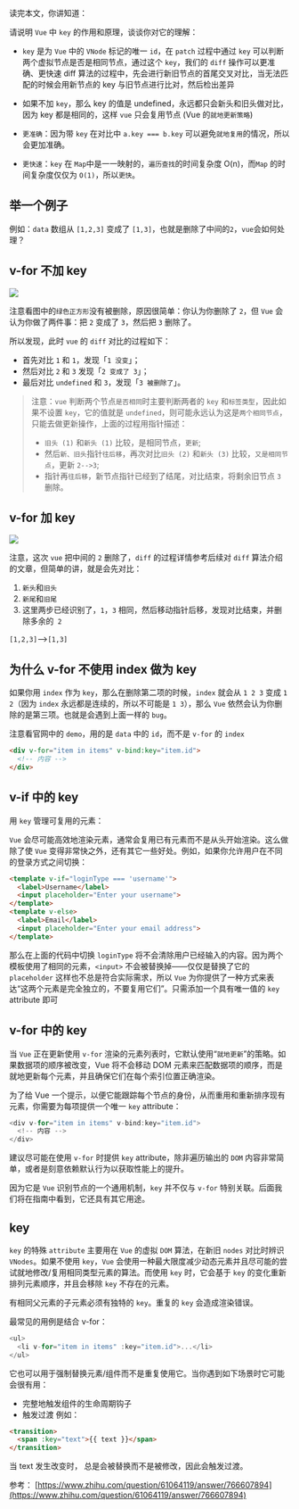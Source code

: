 读完本文，你讲知道：

请说明 `Vue` 中 `key` 的作用和原理，谈谈你对它的理解：

- `key` 是为 `Vue` 中的 `VNode` 标记的唯一 `id`，在 `patch` 过程中通过 `key` 可以判断两个虚拟节点是否是相同节点，通过这个 `key`，我们的 `diff` 操作可以更准确、更快速
diff 算法的过程中，先会进行新旧节点的首尾交叉对比，当无法匹配的时候会用新节点的 key 与旧节点进行比对，然后检出差异

- 如果不加 `key`，那么 key 的值是 undefined，永远都只会新头和旧头做对比，因为 key 都是相同的，这样 `vue` 只会复用节点 (Vue 的`就地更新策略`)
- `更准确`：因为带 `key` 在对比中 `a.key === b.key` 可以避免`就地复用`的情况，所以会更加准确。
- `更快速`：`key` 在 `Map`中是一一映射的，`遍历查找`的时间复杂度 O(n)，而`Map` 的时间复杂度仅仅为 `O(1)`，所以`更快`。

## 举一个例子
例如：`data` 数组从 `[1,2,3]` 变成了 `[1,3]`，也就是删除了中间的`2`，`vue`会如何处理？

## v-for 不加 key

![](https://chao31.github.io/pics/img/1.jpg)

注意看图中的`绿色正方形`没有被删除，原因很简单：你认为你删除了 `2`，但 `Vue` 会认为你做了两件事：把 `2` 变成了 `3`，然后把 `3` 删除了。

所以发现，此时 `vue` 的 `diff` 对比的过程如下：

- 首先对比 `1` 和 `1`，发现「`1 没变`」；
- 然后对比 `2` 和 `3` 发现「`2 变成了 3`」；
- 最后对比 `undefined` 和 `3`，发现「`3 被删除了`」。

> 注意：`vue` 判断两个节点`是否相同`时主要判断两者的 `key` 和`标签类型`，因此如果不设置 `key`，它的值就是 `undefined`，则可能永远认为这是`两个相同节点`，只能去做更新操作，上面的过程用指针描述：
> - `旧头 (1)` 和`新头 (1)` 比较，是相同节点，`更新`;
> - 然后`新、旧头`指针`往后移`，再次对比`旧头 (2)` 和`新头 (3)` 比较，`又是相同节点`，更新 `2-->3`;
> - 指针再`往后移`，新节点指针已经到了结尾，对比结束，将剩余旧节点 `3` 删除。

## v-for 加 key
![](https://chao31.github.io/pics/img/2.jpg)

注意，这次 `vue` 把中间的 `2` 删除了，`diff` 的过程详情参考后续对 `diff` 算法介绍的文章，但简单的讲，就是会先对比：
1. `新头`和`旧头`
2. `新尾`和`旧尾`
3. 这里两步已经识别了，`1`，`3` 相同，然后移动指针后移，发现对比结束，并删除多余的` 2`

`[1,2,3]`-->`[1,3]`


## 为什么 v-for 不使用 index 做为 key

如果你用 `index` 作为 `key`，那么在删除第二项的时候，`index` 就会从 `1 2 3` 变成 `1 2`（因为 `index` 永远都是连续的，所以不可能是 `1 3`），那么 `Vue` 依然会认为你删除的是第三项。也就是会遇到上面一样的 `bug`。

注意看官网中的 `demo`，用的是 `data` 中的 `id`，而不是 `v-for` 的 `index`

```html
<div v-for="item in items" v-bind:key="item.id">
  <!-- 内容 -->
</div>
```

## v-if 中的 key

用 `key` 管理可复用的元素：

`Vue` 会尽可能高效地渲染元素，通常会复用已有元素而不是从头开始渲染。这么做除了使 `Vue` 变得非常快之外，还有其它一些好处。例如，如果你允许用户在不同的登录方式之间切换：

```html
<template v-if="loginType === 'username'">
  <label>Username</label>
  <input placeholder="Enter your username">
</template>
<template v-else>
  <label>Email</label>
  <input placeholder="Enter your email address">
</template>
```
那么在上面的代码中切换 `loginType` 将不会清除用户已经输入的内容。因为两个模板使用了相同的元素，`<input>` 不会被替换掉——仅仅是替换了它的 `placeholder`
这样也不总是符合实际需求，所以 `Vue` 为你提供了一种方式来表达“这两个元素是完全独立的，不要复用它们”。只需添加一个具有唯一值的 `key` attribute 即可

## v-for 中的 key

当 `Vue` 正在更新使用 `v-for` 渲染的元素列表时，它默认使用“`就地更新`”的策略。如果数据项的顺序被改变，Vue 将不会移动 DOM 元素来匹配数据项的顺序，而是就地更新每个元素，并且确保它们在每个索引位置正确渲染。

为了给 Vue 一个提示，以便它能跟踪每个节点的身份，从而重用和重新排序现有元素，你需要为每项提供一个唯一 `key` attribute：
```js
<div v-for="item in items" v-bind:key="item.id">
  <!-- 内容 -->
</div>
```
建议尽可能在使用 `v-for` 时提供 `key` attribute，除非遍历输出的 `DOM` 内容非常简单，或者是刻意依赖默认行为以获取性能上的提升。

因为它是 `Vue` 识别节点的一个通用机制，`key` 并不仅与 `v-for` 特别关联。后面我们将在指南中看到，它还具有其它用途。

## key

`key` 的特殊 `attribute` 主要用在 `Vue` 的虚拟 `DOM` 算法，在新旧 `nodes` 对比时辨识 `VNodes`。如果不使用 `key`，`Vue` 会使用一种最大限度减少动态元素并且尽可能的尝试就地修改/复用相同类型元素的算法。而使用 `key` 时，它会基于 `key` 的变化重新排列元素顺序，并且会移除 `key` 不存在的元素。

有相同父元素的子元素必须有独特的 `key`。重复的 `key` 会造成渲染错误。

最常见的用例是结合 v-for：
```js
<ul>
  <li v-for="item in items" :key="item.id">...</li>
</ul>
```
它也可以用于强制替换元素/组件而不是重复使用它。当你遇到如下场景时它可能会很有用：

* 完整地触发组件的生命周期钩子
* 触发过渡
例如：
```html
<transition>
  <span :key="text">{{ text }}</span>
</transition>
```
当 text 发生改变时，<span> 总是会被替换而不是被修改，因此会触发过渡。

参考：
[https://www.zhihu.com/question/61064119/answer/766607894](https://www.zhihu.com/question/61064119/answer/766607894)